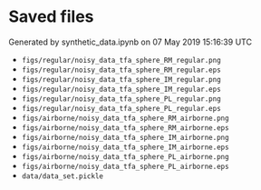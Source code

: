 # Saved files 


Generated by synthetic_data.ipynb on 07 May 2019 15:16:39 UTC

*  `figs/regular/noisy_data_tfa_sphere_RM_regular.png` 
*  `figs/regular/noisy_data_tfa_sphere_RM_regular.eps` 
*  `figs/regular/noisy_data_tfa_sphere_IM_regular.png` 
*  `figs/regular/noisy_data_tfa_sphere_IM_regular.eps` 
*  `figs/regular/noisy_data_tfa_sphere_PL_regular.png` 
*  `figs/regular/noisy_data_tfa_sphere_PL_regular.eps` 
*  `figs/airborne/noisy_data_tfa_sphere_RM_airborne.png` 
*  `figs/airborne/noisy_data_tfa_sphere_RM_airborne.eps` 
*  `figs/airborne/noisy_data_tfa_sphere_IM_airborne.png` 
*  `figs/airborne/noisy_data_tfa_sphere_IM_airborne.eps` 
*  `figs/airborne/noisy_data_tfa_sphere_PL_airborne.png` 
*  `figs/airborne/noisy_data_tfa_sphere_PL_airborne.eps` 
*  `data/data_set.pickle` 
